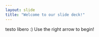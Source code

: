 ```yaml
---
layout: slide
title: "Welcome to our slide deck!"
---
```

testo libero :)
Use the right arrow to begin!
